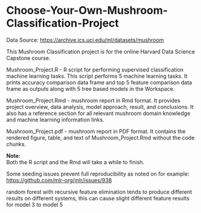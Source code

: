 # Choose-Your-Own-Mushroom-Classification-Project

Data Source: https://archive.ics.uci.edu/ml/datasets/mushroom

This Mushroom Classification project is for the online Harvard Data Science Capstone course. 

Mushroom_Project.R - R script for performing supervised classification machine learning tasks. This script performs 5 machine learning tasks. It prints accuracy comparison data frame and top 5 feature comparison data frame as outputs along with 5 tree based models in the Workspace.

Mushroom_Project.Rmd - mushroom report in Rmd format. It provides project overview, data analysis, model approach, result, and conclusions. It also has a reference section for all relevant mushroom domain knowledge and machine learning information links.

Mushroom_Project.pdf - mushroom report in PDF format. It contains the rendered figure, table, and text of Mushroom_Project.Rmd without the code chunks.

**Note:**  
Both the R script and the Rmd will take a while to finish.  

Some seeding issues prevent full reproducibility as noted on for example: https://github.com/mlr-org/mlr/issues/938  

random forest with recursive feature elimination tends to produce different results on different systems, this can cause slight different feature results for model 3 to model 5  
